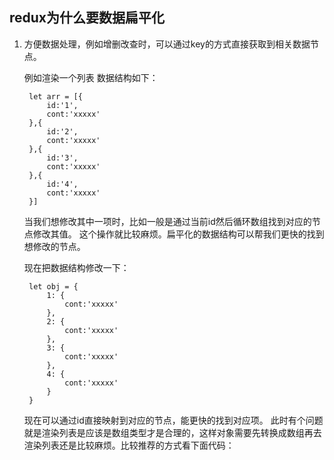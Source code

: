 ## redux为什么要数据扁平化 ##
1. 方便数据处理，例如增删改查时，可以通过key的方式直接获取到相关数据节点。 


	例如渲染一个列表 数据结构如下： 
	
	    let arr = [{
    		id:'1',
    		cont:'xxxxx'
    	},{
    		id:'2',
    		cont:'xxxxx'
    	},{
    		id:'3',
    		cont:'xxxxx'
    	},{
    		id:'4',
    		cont:'xxxxx'
    	}]
	当我们想修改其中一项时，比如一般是通过当前id然后循环数组找到对应的节点修改其值。
	这个操作就比较麻烦。扁平化的数据结构可以帮我们更快的找到想修改的节点。

	现在把数据结构修改一下：

	    let obj = {
    		1: {
    			cont:'xxxxx'
    		},
    		2: {
    			cont:'xxxxx'
    		},
    		3: {
    			cont:'xxxxx'
    		},
    		4: {
    			cont:'xxxxx'
    		}
    	}
    现在可以通过id直接映射到对应的节点，能更快的找到对应项。 此时有个问题就是渲染列表是应该是数组类型才是合理的，这样对象需要先转换成数组再去渲染列表还是比较麻烦。比较推荐的方式看下面代码：